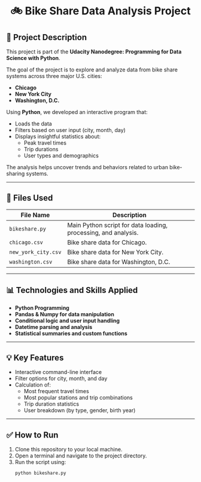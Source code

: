 <h1 align="center">🚲 Bike Share Data Analysis Project</h1>


## 📘 Project Description

This project is part of the **Udacity Nanodegree: Programming for Data Science with Python**.

The goal of the project is to explore and analyze data from bike share systems across three major U.S. cities:
- **Chicago**
- **New York City**
- **Washington, D.C.**

Using **Python**, we developed an interactive program that:
- Loads the data
- Filters based on user input (city, month, day)
- Displays insightful statistics about:
  - Peak travel times
  - Trip durations
  - User types and demographics

The analysis helps uncover trends and behaviors related to urban bike-sharing systems.

---

## 📁 Files Used

| File Name           | Description                                                     |
|---------------------|-----------------------------------------------------------------|
| `bikeshare.py`       | Main Python script for data loading, processing, and analysis. |
| `chicago.csv`        | Bike share data for Chicago.                                   |
| `new_york_city.csv`  | Bike share data for New York City.                             |
| `washington.csv`     | Bike share data for Washington, D.C.                           |

---

## 📊 Technologies and Skills Applied

- **Python Programming**
- **Pandas & Numpy for data manipulation**
- **Conditional logic and user input handling**
- **Datetime parsing and analysis**
- **Statistical summaries and custom functions**

---

## 💡 Key Features

- Interactive command-line interface
- Filter options for city, month, and day
- Calculation of:
  - Most frequent travel times
  - Most popular stations and trip combinations
  - Trip duration statistics
  - User breakdown (by type, gender, birth year)

---

## ✅ How to Run

1. Clone this repository to your local machine.
2. Open a terminal and navigate to the project directory.
3. Run the script using:
   ```bash
   python bikeshare.py


